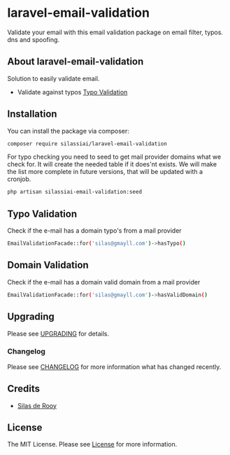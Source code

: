 # laravel-email-validation
Validate your email with this email validation package on email filter, typos. dns and spoofing.

## About laravel-email-validation

Solution to easily validate email.

- Validate against typos [Typo Validation](#typo-validation)

## Installation

You can install the package via composer:

```bash
composer require silassiai/laravel-email-validation
```

For typo checking you need to seed to get mail provider domains what we check for.
It will create the needed table if it does'nt exists.
We will make the list more complete in future versions, that will be updated with a cronjob.

```bash
php artisan silassiai-email-validation:seed
```

## Typo Validation

Check if the e-mail has a domain typo's from a mail provider
```bash
EmailValidationFacade::for('silas@gmayll.com')->hasTypo()
```

## Domain Validation

Check if the e-mail has a domain valid domain from a mail provider
```bash
EmailValidationFacade::for('silas@gmayll.com')->hasValidDomain()
```

## Upgrading

Please see [UPGRADING](UPGRADING.md) for details.

### Changelog

Please see [CHANGELOG](CHANGELOG.md) for more information what has changed recently.

## Credits

- [Silas de Rooy](https://github.com/Silassiai)

## License

The MIT License. Please see [License](LICENSE) for more information.
